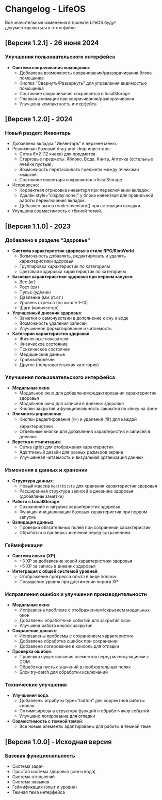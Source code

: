 # Changelog - LifeOS

Все значительные изменения в проекте LifeOS будут документироваться в этом файле.

## [Версия 1.2.1] - 26 июня 2024

### Улучшения пользовательского интерфейса
- **Система сворачивания помощника**:
  - Добавлена возможность сворачивания/разворачивания блока помощника
  - Кнопка "Свернуть/Развернуть" для управления видимостью помощника
  - Состояние сворачивания сохраняется в localStorage
  - Плавная анимация при сворачивании/разворачивании
  - Улучшена компактность интерфейса

## [Версия 1.2.0] - 2024

### Новый раздел: Инвентарь
- Добавлена вкладка "Инвентарь" в верхнее меню.
- Реализован базовый drag-and-drop инвентарь:
  - Сетка 6×2 (12 ячеек) для предметов.
  - Стартовые предметы: Яблоко, Вода, Книга, Аптечка (остальные ячейки пустые).
  - Возможность перетаскивать предметы между ячейками мышкой.
  - Состояние инвентаря сохраняется в localStorage.
- Исправлено:
  - Корректная отрисовка инвентаря при переключении вкладок.
  - Удалён style="display:none;" у блока инвентаря для правильной работы переключения вкладок.
  - Добавлен вызов renderInventory() при активации вкладки.
- Улучшена совместимость с тёмной темой.

## [Версия 1.1.0] - 2023 

### Добавлено в разделе "Здоровье"
- **Система характеристик здоровья в стиле RPG/RimWorld**
  - Возможность добавлять, редактировать и удалять характеристики здоровья
  - Группировка характеристик по категориям
  - Цветовая кодировка характеристик по категориям
- **Базовые характеристики здоровья при первом запуске**:
  - Вес (кг)
  - Рост (см)
  - Пульс (уд/мин)
  - Давление (мм рт.ст.)
  - Уровень стресса (по шкале 1-10)
  - Шаги (количество)
- **Улучшенный дневник здоровья**:
  - Заметки о самочувствии в дополнение к сну и воде
  - Возможность удаления записей
  - Улучшенное форматирование и читаемость
- **Категории характеристик здоровья**:
  - Жизненные показатели
  - Физическое состояние
  - Психическое состояние
  - Медицинские данные
  - Травмы/Болезни
  - Другое (пользовательская категория)

### Улучшения пользовательского интерфейса
- **Модальные окна**:
  - Модальное окно для добавления/редактирования характеристик здоровья
  - Модальное окно для записей в дневник здоровья
  - Кнопки закрытия и функциональность закрытия по клику на фоне
- **Элементы управления**:
  - Кнопки редактирования (✏️) и удаления (🗑️) для каждой характеристики
  - Отдельные кнопки для добавления характеристик и записей в дневник
- **Верстка и стилизация**:
  - Сетка (grid) для отображения характеристик
  - Адаптивный дизайн для разных размеров экрана
  - Улучшенная читаемость и визуальная организация данных

### Изменения в данных и хранении
- **Структура данных**:
  - Новый массив `healthStats` для хранения характеристик здоровья
  - Расширенная структура записей в дневнике здоровья (добавлены заметки)
- **Работа с LocalStorage**:
  - Сохранение и загрузка характеристик здоровья
  - Функция инициализации базовых характеристик при первом запуске
- **Валидация данных**:
  - Проверка обязательных полей при сохранении характеристик
  - Обработка и проверка значений перед сохранением

### Геймификация
- **Система опыта (XP)**:
  - +3 XP за добавление новой характеристики здоровья
  - +5 XP за запись в дневник здоровья
- **Интеграция с общей системой уровней**:
  - Отображение прогресса опыта в виде полосы
  - Повышение уровня при достижении порога XP

### Исправления ошибок и улучшения производительности
- **Модальные окна**:
  - Исправлена проблема с отображением/скрытием модальных окон
  - Добавлены обработчики событий для закрытия окон
  - Улучшена работа кнопок закрытия
- **Сохранение данных**:
  - Исправлены проблемы с сохранением характеристик
  - Добавлена обработка ошибок при сохранении
  - Добавлено логирование в консоль для отладки
- **Проверка ошибок**:
  - Проверка существования элементов перед манипуляциями с DOM
  - Обработка пустых значений в необязательных полях
  - Блок try-catch для обработки исключений

### Технические улучшения
- **Улучшения кода**:
  - Добавлены атрибуты type="button" для корректной работы кнопок
  - Оптимизирована структура функций и обработчиков событий
  - Улучшено логирование для отладки
- **Совместимость с темной темой**:
  - Все новые элементы адаптированы для работы в темной теме

## [Версия 1.0.0] - Исходная версия

### Базовая функциональность
- Система задач
- Простая система здоровья (сон и вода)
- Система отношений
- Система навыков
- Геймификация (опыт и уровни)
- Темная тема интерфейса
